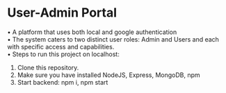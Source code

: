 # User-Admin Portal
• A platform that uses both local and google authentication <br />
• The system caters to two distinct user roles: Admin and Users and each with specific access and capabilities. <br />
• Steps to run this project on localhost: <br />
1. Clone this repository.
2. Make sure you have installed NodeJS, Express, MongoDB, npm
3. Start backend: npm i, npm start
